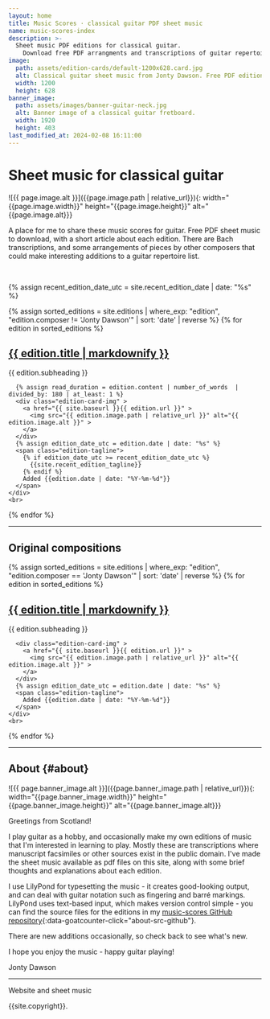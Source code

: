 ```yaml
---
layout: home
title: Music Scores · classical guitar PDF sheet music
name: music-scores-index
description: >-
  Sheet music PDF editions for classical guitar.
    Download free PDF arrangments and transcriptions of guitar repertoire with notes and analysis.
image:
  path: assets/edition-cards/default-1200x628.card.jpg
  alt: Classical guitar sheet music from Jonty Dawson. Free PDF editions.
  width: 1200
  height: 628
banner_image:
  path: assets/images/banner-guitar-neck.jpg
  alt: Banner image of a classical guitar fretboard.
  width: 1920
  height: 403
last_modified_at: 2024-02-08 16:11:00
---
```


<h1>Sheet music for classical guitar</h1>
![{{ page.image.alt }}]({{page.image.path | relative_url}}){: width="{{page.image.width}}" height="{{page.image.height}}" alt="{{page.image.alt}}}

A place for me to share these music scores for guitar. Free PDF sheet music to download, with a short article about each edition. There are Bach transcriptions, and some arrangements of pieces by other composers that could make interesting additions to a guitar repertoire list.

<br>
<section id="editions">

{% assign recent_edition_date_utc = site.recent_edition_date | date: "%s" %}

{% assign sorted_editions = site.editions | where_exp: "edition", "edition.composer != 'Jonty Dawson'" | sort: 'date' | reverse %}
{% for edition in sorted_editions %}
  <article id="{{ edition.slug }}">
    <div class="edition-card-content">
      <h2 class="edition-entry-title">
        <a href="{{ site.baseurl }}{{ edition.url }}">
          {{ edition.title | markdownify }}
        </a>
      </h2>
      <div class="edition-entry-subheading">
          {{ edition.subheading }}
      </div>


      {% assign read_duration = edition.content | number_of_words  | divided_by: 180 | at_least: 1 %}
      <div class="edition-card-img" >
        <a href="{{ site.baseurl }}{{ edition.url }}" >
          <img src="{{ edition.image.path | relative_url }}" alt="{{ edition.image.alt }}" >
        </a>
      </div>
      {% assign edition_date_utc = edition.date | date: "%s" %}
      <span class="edition-tagline">
        {% if edition_date_utc >= recent_edition_date_utc %}
          {{site.recent_edition_tagline}}
        {% endif %}
        Added {{edition.date | date: "%Y-%m-%d"}}
      </span>
    </div>
    <br>
  </article>

{% endfor %}
</section>
<hr>

## Original compositions
{% assign sorted_editions = site.editions | where_exp: "edition", "edition.composer == 'Jonty Dawson'" | sort: 'date' | reverse %}
{% for edition in sorted_editions %}
  <article id="{{ edition.slug }}">
    <div class="edition-card-content">
      <h2 class="edition-entry-title">
        <a href="{{ site.baseurl }}{{ edition.url }}">
          {{ edition.title | markdownify }}
        </a>
      </h2>
      <div class="edition-entry-subheading">
          {{ edition.subheading }}
      </div>


      <div class="edition-card-img" >
        <a href="{{ site.baseurl }}{{ edition.url }}" >
          <img src="{{ edition.image.path | relative_url }}" alt="{{ edition.image.alt }}" >
        </a>
      </div>
      {% assign edition_date_utc = edition.date | date: "%s" %}
      <span class="edition-tagline">
        Added {{edition.date | date: "%Y-%m-%d"}}
      </span>
    </div>
    <br>
  </article>

{% endfor %}

<hr>


## About {#about}
![{{ page.banner_image.alt }}]({{page.banner_image.path | relative_url}}){: width="{{page.banner_image.width}}" height="{{page.banner_image.height}}" alt="{{page.banner_image.alt}}}

Greetings from Scotland!

I play guitar as a hobby, and occasionally make my own editions of music that I'm interested in learning to play. Mostly these are transcriptions where manuscript facsimiles or other sources exist in the public domain. I've made the sheet music available as pdf files on this site, along with some brief thoughts and explanations about each edition.

I use LilyPond for typesetting the music - it creates good-looking output, and can deal with guitar notation such as fingering and barré markings. LilyPond uses text-based input, which makes version control simple - you can find the source files for the editions in my [music-scores GitHub repository](https://github.com/jonty-dawson/music-scores){:data-goatcounter-click="about-src-github"}.

There are new additions occasionally, so check back to see what's new.

I hope you enjoy the music - happy guitar playing!

Jonty Dawson
<br>

<hr>
Website and sheet music

{{site.copyright}}.
